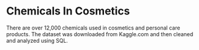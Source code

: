 # Chemicals In Cosmetics
There are over 12,000 chemicals used in cosmetics and personal care products. The dataset was downloaded from Kaggle.com and then cleaned and analyzed using SQL.
